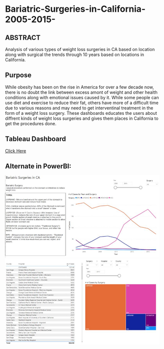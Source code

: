 # Bariatric-Surgeries-in-California-2005-2015-

## ABSTRACT

Analysis of various types of weight loss surgeries in CA based on location along with surgical the trends through 10 years based on locations in California.

## Purpose

While obesity has been on the rise in America for over a few decade now, there is no doubt the link between excess amont of weight and other health conditions along with emotional issues caused by it. While some people can use diet and exercise to reduce their fat, others have more of a difficult time due to various reasons and may need to get interventinal treatment in the form of a weight loss surgery. These dashboards educates the users about diffrent kinds of weight loss surgeries and gives them places in California to get the procedures done. 

## Tableau Dashboard 
<a href="https://public.tableau.com/app/profile/kishan.patel2847/viz/BariatricSurgeriesinCA2005-2015/Dashboard1">Click Here</a>
 
 
 ## Alternate in PowerBI:
 
<img src ="https://github.com/Kishp92/Bariatric-Surgeries-in-California-2005-2015-/blob/2896465028ff14a44c118e3cb4c2697388e1446e/Example%20in%20Power%20BI%20A.jpg" />
<img src ="https://github.com/Kishp92/Bariatric-Surgeries-in-California-2005-2015-/blob/3eda61836546d19ba1d9d1da46995fa435fe810d/Example%20in%20Power%20BI.jpg" />
